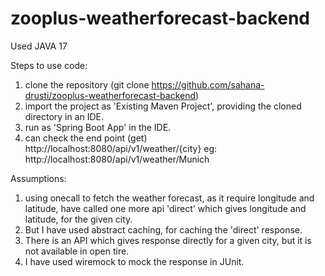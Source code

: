 # zooplus-weatherforecast-backend

Used JAVA 17

Steps to use code:
1. clone the repository (git clone https://github.com/sahana-drusti/zooplus-weatherforecast-backend)
2. import the project as 'Existing Maven Project', providing the cloned directory in an IDE.
3. run as 'Spring Boot App' in the IDE.
4. can check the end point (get) http://localhost:8080/api/v1/weather/{city} eg: http://localhost:8080/api/v1/weather/Munich

Assumptions:
1. using onecall to fetch the weather forecast, as it require longitude and latitude, have called one more api 'direct' which gives longitude and latitude, for the given city.
2. But I have used abstract caching, for caching the 'direct' response.
3. There is an API which gives response directly for a given city, but it is not available in open tire.
4. I have used wiremock to mock the response in JUnit.
